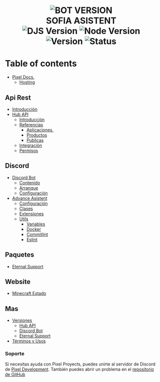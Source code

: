 <h1 align="center">
  <img src="https://cdn.discordapp.com/attachments/1272419016216023073/1321004526592987146/6a511f6fbbcbe6820bfb996ff6f10cad.jpg?ex=676c5196&is=676b0016&hm=80a7d6beadca138f357ba2850bae7a245c13960dbae611cb9fe14c5f2bfc9443&" alt="BOT VERSION"/><br/>SOFIA ASISTENT<br/>
  <img src="https://img.shields.io/badge/Discord.js-v14-%2334d058?style=flat-square&logo=npm&logoColor=fff" alt="DJS Version"/>
  <img src="https://img.shields.io/badge/Node.js-v16-%2334d058?style=flat-square&logo=npm&logoColor=fff" alt="Node Version"/>
  <img src="https://img.shields.io/badge/Version-0.0.2-%2334d058?style=flat-square&logo=npm&logoColor=fff" alt="Version"/>
  <img src="https://img.shields.io/badge/Status-Online-%2334d058?style=flat-square&logo=npm&logoColor=fff" alt="Status"/>
</h1>

# Table of contents

- [Pixel Docs.](README.md)
  - [Hosting](pixel-docs./hosting.md)

## Api Rest

- [Introducción](api-rest/introduccion.md)
- [Hub API](api-rest/hub-api/README.md)
  - [Introducción](api-rest/hub-api/introduccion.md)
  - [Referencias](api-rest/hub-api/referencias/README.md)
    - [Aplicaciones.](api-rest/hub-api/referencias/aplicaciones..md)
    - [Productos](api-rest/hub-api/referencias/productos.md)
    - [Publicas](api-rest/hub-api/referencias/publicas.md)
  - [Integración](api-rest/hub-api/integracion.md)
  - [Permisos](api-rest/hub-api/permisos.md)

## Discord

- [Discord Bot](discord/discord-bot/README.md)
  - [Contenido](discord/discord-bot/contenido.md)
  - [Arranque](discord/discord-bot/arranque.md)
  - [Configuración](discord/discord-bot/configuracion.md)
- [Advance Asistent](discord/advance-asistent/README.md)
  - [Configuración](discord/advance-asistent/configuracion.md)
  - [Clases](discord/advance-asistent/clases.md)
  - [Extensiones](discord/advance-asistent/extensiones.md)
  - [Utils](discord/advance-asistent/utils/README.md)
    - [Variables](discord/advance-asistent/utils/variables.md)
    - [Docker](discord/advance-asistent/utils/docker.md)
    - [Commitlint](discord/advance-asistent/utils/commitlint.md)
    - [Eslint](discord/advance-asistent/utils/eslint.md)

## Paquetes

- [Eternal Support](paquetes/eternal-support.md)

## Website

- [Minecraft Estado](website/minecraft-estado.md)

## Mas

- [Versiones](mas/versiones/README.md)
  - [Hub API](mas/versiones/hub-api.md)
  - [Discord Bot](mas/versiones/discord-bot.md)
  - [Eternal Support](mas/versiones/eternal-support.md)
- [Términos y Usos](mas/terminos-y-usos.md)

### Soporte

Si necesitas ayuda con Pixel Proyects, puedes unirte al servidor de Discord de [Pixel Development](https://discord.gg/3Qzj6Zj). También puedes abrir un problema en el [repositorio de GitHub](https://github.com/MikaboshiDev/Eternal-Application)